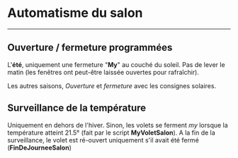 # Automatisme du salon
---

## Ouverture / fermeture programmées

L'**été**, uniquement une fermeture "**My**" au couché du soleil. Pas de lever le matin (les fenêtres ont peut-être laissée ouvertes pour rafraîchir).

Les autres saisons, *Ouverture* et *fermeture* avec les consignes solaires.

## Surveillance de la température

Uniquement en dehors de l'hiver.
Sinon, les volets se ferment *my* lorsque la température atteint 21.5° (fait par le script **MyVoletSalon**).
A la fin de la surveillance, le volet est ré-ouvert uniquement s'il avait été fermé (**FinDeJourneeSalon**)

